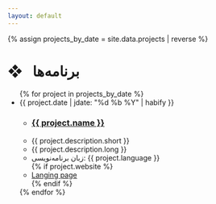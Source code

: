 ```yaml
---
layout: default
---
```

{% assign projects_by_date = site.data.projects | reverse %}

<h1 class="page-heading">❖ &nbsp; برنامه‌ها</h1>

<ul class="post-list-mini">
{% for project in projects_by_date %}
  <li class="post-list-item" id="project-main-list">
    <span class="list-meta-col">
      {{ project.date | jdate: "%d %b %Y" | habify }}
    </span>
    <ul class="post-list-mini">
      <li>
        <h3><a href="{{ project.repository.url }}">{{ project.name }}</a></h3>
      </li>
      <li>
        {{ project.description.short }}
      </li>
      <li>
        {{ project.description.long }}
      </li>
      <li>
        زبان برنامه‌نویسی: {{ project.language }}
      </li>
      {% if project.website %}
      <li>
        <a href="{{ project.website }}">Langing page</a>
      </li>
      {% endif %}
    </ul>
  </li>
{% endfor %}
</ul>


